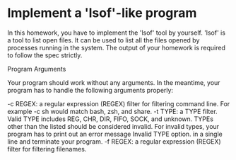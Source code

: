 # Implement a 'lsof'-like program

In this homework, you have to implement the 'lsof' tool by yourself. 
'lsof' is a tool to list open files. 
It can be used to list all the files opened by processes running in the system. 
The output of your homework is required to follow the spec strictly. 

Program Arguments

Your program should work without any arguments. In the meantime, your program has to handle the following arguments properly:

-c REGEX: a regular expression (REGEX) filter for filtering command line. For example -c sh would match bash, zsh, and share.
-t TYPE: a TYPE filter. Valid TYPE includes  REG,  CHR,  DIR,  FIFO,  SOCK, and  unknown. TYPEs other than the listed should be considered invalid. For invalid types, your program has to print out an error message Invalid TYPE option. in a single line and terminate your program.
-f REGEX: a regular expression (REGEX) filter for filtering filenames.

